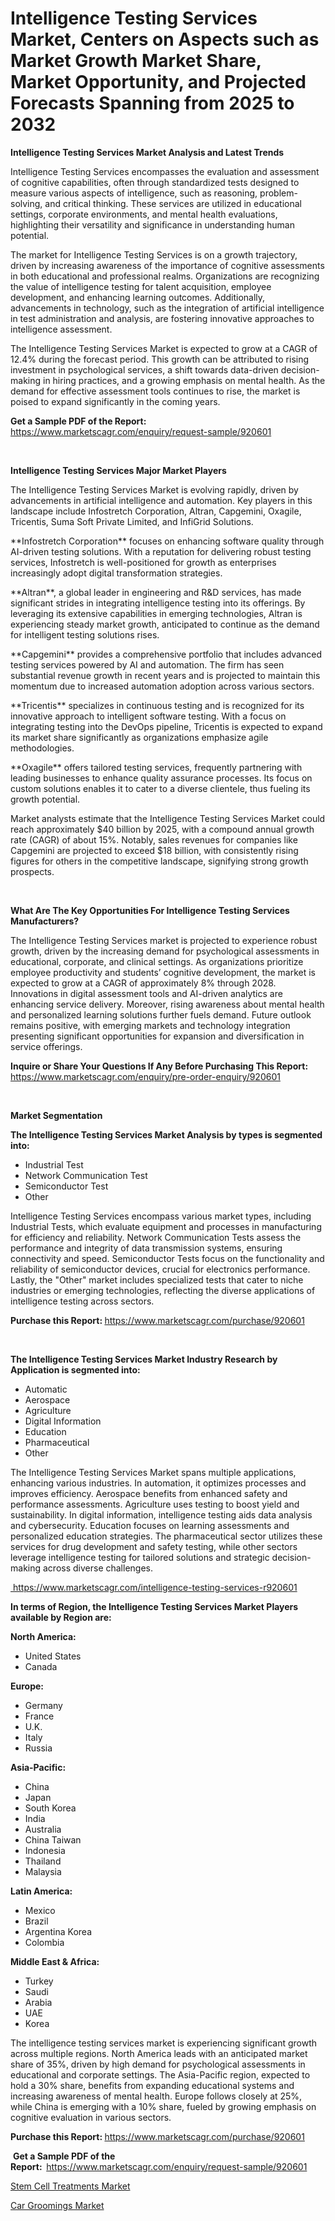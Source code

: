 <p><h1>Intelligence Testing Services Market, Centers on Aspects such as Market Growth Market Share, Market Opportunity, and Projected Forecasts Spanning from 2025 to 2032</h1></p><p><strong>Intelligence Testing Services Market Analysis and Latest Trends</strong></p>
<p><p>Intelligence Testing Services encompasses the evaluation and assessment of cognitive capabilities, often through standardized tests designed to measure various aspects of intelligence, such as reasoning, problem-solving, and critical thinking. These services are utilized in educational settings, corporate environments, and mental health evaluations, highlighting their versatility and significance in understanding human potential. </p><p>The market for Intelligence Testing Services is on a growth trajectory, driven by increasing awareness of the importance of cognitive assessments in both educational and professional realms. Organizations are recognizing the value of intelligence testing for talent acquisition, employee development, and enhancing learning outcomes. Additionally, advancements in technology, such as the integration of artificial intelligence in test administration and analysis, are fostering innovative approaches to intelligence assessment.</p><p>The Intelligence Testing Services Market is expected to grow at a CAGR of 12.4% during the forecast period. This growth can be attributed to rising investment in psychological services, a shift towards data-driven decision-making in hiring practices, and a growing emphasis on mental health. As the demand for effective assessment tools continues to rise, the market is poised to expand significantly in the coming years.</p></p>
<p><strong>Get a Sample PDF of the Report:&nbsp;</strong> <a href="https://www.marketscagr.com/enquiry/request-sample/920601?utm_campaign=1879&utm_medium=2&utm_source=Github&utm_content=ia&utm_term=07032025&utm_id=intelligence-testing-services">https://www.marketscagr.com/enquiry/request-sample/920601</a></p>
<p>&nbsp;</p>
<p><strong>Intelligence Testing Services Major Market Players</strong></p>
<p><p>The Intelligence Testing Services Market is evolving rapidly, driven by advancements in artificial intelligence and automation. Key players in this landscape include Infostretch Corporation, Altran, Capgemini, Oxagile, Tricentis, Suma Soft Private Limited, and InfiGrid Solutions.</p><p>**Infostretch Corporation** focuses on enhancing software quality through AI-driven testing solutions. With a reputation for delivering robust testing services, Infostretch is well-positioned for growth as enterprises increasingly adopt digital transformation strategies.</p><p>**Altran**, a global leader in engineering and R&D services, has made significant strides in integrating intelligence testing into its offerings. By leveraging its extensive capabilities in emerging technologies, Altran is experiencing steady market growth, anticipated to continue as the demand for intelligent testing solutions rises.</p><p>**Capgemini** provides a comprehensive portfolio that includes advanced testing services powered by AI and automation. The firm has seen substantial revenue growth in recent years and is projected to maintain this momentum due to increased automation adoption across various sectors.</p><p>**Tricentis** specializes in continuous testing and is recognized for its innovative approach to intelligent software testing. With a focus on integrating testing into the DevOps pipeline, Tricentis is expected to expand its market share significantly as organizations emphasize agile methodologies.</p><p>**Oxagile** offers tailored testing services, frequently partnering with leading businesses to enhance quality assurance processes. Its focus on custom solutions enables it to cater to a diverse clientele, thus fueling its growth potential.</p><p>Market analysts estimate that the Intelligence Testing Services Market could reach approximately $40 billion by 2025, with a compound annual growth rate (CAGR) of about 15%. Notably, sales revenues for companies like Capgemini are projected to exceed $18 billion, with consistently rising figures for others in the competitive landscape, signifying strong growth prospects.</p></p>
<p>&nbsp;</p>
<p><strong>What Are The Key Opportunities For Intelligence Testing Services Manufacturers?</strong></p>
<p><p>The Intelligence Testing Services market is projected to experience robust growth, driven by the increasing demand for psychological assessments in educational, corporate, and clinical settings. As organizations prioritize employee productivity and students’ cognitive development, the market is expected to grow at a CAGR of approximately 8% through 2028. Innovations in digital assessment tools and AI-driven analytics are enhancing service delivery. Moreover, rising awareness about mental health and personalized learning solutions further fuels demand. Future outlook remains positive, with emerging markets and technology integration presenting significant opportunities for expansion and diversification in service offerings.</p></p>
<p><strong>Inquire or Share Your Questions If Any Before Purchasing This Report:</strong> <a href="https://www.marketscagr.com/enquiry/pre-order-enquiry/920601?utm_campaign=1879&utm_medium=2&utm_source=Github&utm_content=ia&utm_term=07032025&utm_id=intelligence-testing-services">https://www.marketscagr.com/enquiry/pre-order-enquiry/920601</a></p>
<p>&nbsp;</p>
<p><strong>Market Segmentation</strong></p>
<p><strong>The Intelligence Testing Services Market Analysis by types is segmented into:</strong></p>
<p><ul><li>Industrial Test</li><li>Network Communication Test</li><li>Semiconductor Test</li><li>Other</li></ul></p>
<p><p>Intelligence Testing Services encompass various market types, including Industrial Tests, which evaluate equipment and processes in manufacturing for efficiency and reliability. Network Communication Tests assess the performance and integrity of data transmission systems, ensuring connectivity and speed. Semiconductor Tests focus on the functionality and reliability of semiconductor devices, crucial for electronics performance. Lastly, the "Other" market includes specialized tests that cater to niche industries or emerging technologies, reflecting the diverse applications of intelligence testing across sectors.</p></p>
<p><strong>Purchase this Report:&nbsp;</strong><a href="https://www.marketscagr.com/purchase/920601?utm_campaign=1879&utm_medium=2&utm_source=Github&utm_content=ia&utm_term=07032025&utm_id=intelligence-testing-services">https://www.marketscagr.com/purchase/920601</a></p>
<p>&nbsp;</p>
<p><strong>The Intelligence Testing Services Market Industry Research by Application is segmented into:</strong></p>
<p><ul><li>Automatic</li><li>Aerospace</li><li>Agriculture</li><li>Digital Information</li><li>Education</li><li>Pharmaceutical</li><li>Other</li></ul></p>
<p><p>The Intelligence Testing Services Market spans multiple applications, enhancing various industries. In automation, it optimizes processes and improves efficiency. Aerospace benefits from enhanced safety and performance assessments. Agriculture uses testing to boost yield and sustainability. In digital information, intelligence testing aids data analysis and cybersecurity. Education focuses on learning assessments and personalized education strategies. The pharmaceutical sector utilizes these services for drug development and safety testing, while other sectors leverage intelligence testing for tailored solutions and strategic decision-making across diverse challenges.</p></p>
<p><a href="https://www.marketscagr.com/intelligence-testing-services-r920601?utm_campaign=1879&utm_medium=2&utm_source=Github&utm_content=ia&utm_term=07032025&utm_id=intelligence-testing-services">&nbsp;https://www.marketscagr.com/intelligence-testing-services-r920601</a></p>
<p><strong>In terms of Region, the Intelligence Testing Services Market Players available by Region are:</strong></p>
<p>
    <p> <strong> North America: </strong>
        <ul>
            <li>United States</li>
            <li>Canada</li>
        </ul>
        </p> 
    <p> <strong> Europe: </strong>
        <ul>
            <li>Germany</li>
            <li>France</li>
            <li>U.K.</li>
            <li>Italy</li>
            <li>Russia</li>
        </ul>
        </p> 
    <p> <strong> Asia-Pacific: </strong>
        <ul>
            <li>China</li>
            <li>Japan</li>
            <li>South Korea</li>
            <li>India</li>
            <li>Australia</li>
            <li>China Taiwan</li>
            <li>Indonesia</li>
            <li>Thailand</li>
            <li>Malaysia</li>
        </ul>
        </p> 
    <p> <strong> Latin America: </strong>
        <ul>
            <li>Mexico</li>
            <li>Brazil</li>
            <li>Argentina Korea</li>
            <li>Colombia</li>
        </ul>
        </p> 
    <p> <strong> Middle East & Africa: </strong>
        <ul>
            <li>Turkey</li>
            <li>Saudi</li>
            <li>Arabia</li>
            <li>UAE</li>
            <li>Korea</li>
        </ul>
    </p>
    </p>
<p><p>The intelligence testing services market is experiencing significant growth across multiple regions. North America leads with an anticipated market share of 35%, driven by high demand for psychological assessments in educational and corporate settings. The Asia-Pacific region, expected to hold a 30% share, benefits from expanding educational systems and increasing awareness of mental health. Europe follows closely at 25%, while China is emerging with a 10% share, fueled by growing emphasis on cognitive evaluation in various sectors.</p></p>
<p><strong>Purchase this Report: </strong><a href="https://www.marketscagr.com/purchase/920601?utm_campaign=1879&utm_medium=2&utm_source=Github&utm_content=ia&utm_term=07032025&utm_id=intelligence-testing-services">https://www.marketscagr.com/purchase/920601</a></p>
<p>&nbsp;<strong>Get a Sample PDF of the Report:&nbsp;&nbsp;</strong><a href="https://www.marketscagr.com/enquiry/request-sample/920601?utm_campaign=1879&utm_medium=2&utm_source=Github&utm_content=ia&utm_term=07032025&utm_id=intelligence-testing-services">https://www.marketscagr.com/enquiry/request-sample/920601</a></p>
<p><strong></strong></p>
<p><p><a href="https://github.com/FassouRP/Market-Research-Report-List-7/blob/main/stem-cell-treatments-market.md?utm_campaign=1879&utm_medium=2&utm_source=Github&utm_content=ia&utm_term=07032025&utm_id=intelligence-testing-services">Stem Cell Treatments Market</a></p><p><a href="https://github.com/motosyuliq/Market-Research-Report-List-1/blob/main/car-groomings-market.md?utm_campaign=1879&utm_medium=2&utm_source=Github&utm_content=ia&utm_term=07032025&utm_id=intelligence-testing-services">Car Groomings Market</a></p></p>